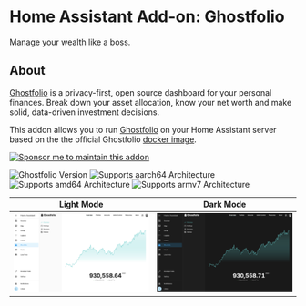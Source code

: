 # Home Assistant Add-on: Ghostfolio

Manage your wealth like a boss.

## About

[Ghostfolio][] is a privacy-first, open source dashboard for your personal finances. Break down your asset allocation, know your net worth and make solid, data-driven investment decisions.

This addon allows you to run [Ghostfolio][] on your Home Assistant server based on the the official Ghostfolio [docker image][].

[![Sponsor me to maintain this addon](https://img.shields.io/badge/Sponsor_Me-%E2%9D%A4-ec6cb9?logo=GitHub)](https://github.com/sponsors/lildude)


![Ghostfolio Version](https://img.shields.io/badge/dynamic/json?label=Ghostfolio%20Version&url=https%3A%2F%2Fraw.githubusercontent.com%2Flildude%2Fha-addons%2Fmain%2Fghostfolio%2Fbuild.json&query=%24.args.ghostfolio_version)
![Supports aarch64 Architecture][aarch64-shield]
![Supports amd64 Architecture][amd64-shield]
![Supports armv7 Architecture][armv7-shield]

| Light Mode                                         | Dark Mode                                     |
| --------------------------------------------- | -------------------------------------------- |
| ![Light screenshot](imgs/screenshot-light.png) | ![Dark screenshot](imgs/screenshot-dark.png) |

[Ghostfolio]: https://ghostfol.io
[docker image]: https://hub.docker.com/r/ghostfolio/ghostfolio
[aarch64-shield]: https://img.shields.io/badge/aarch64-yes-green.svg
[amd64-shield]: https://img.shields.io/badge/amd64-yes-green.svg
[armv7-shield]: https://img.shields.io/badge/armv7-yes-green.svg

